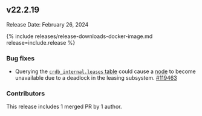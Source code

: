 ## v22.2.19

Release Date: February 26, 2024

{% include releases/release-downloads-docker-image.md release=include.release %}

<h3 id="v22-2-19-bug-fixes">Bug fixes</h3>

- Querying the [`crdb_internal.leases` table](https://www.cockroachlabs.com/docs/v22.2/crdb-internal) could cause a [node](https://www.cockroachlabs.com/docs/v22.2/ui-cluster-overview-page#node-status) to become unavailable due to a deadlock in the leasing subsystem. [#119463][#119463]

<div class="release-note-contributors" markdown="1">

<h3 id="v22-2-19-contributors">Contributors</h3>

This release includes 1 merged PR by 1 author.

</div>

[#119463]: https://github.com/cockroachdb/cockroach/pull/119463
